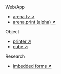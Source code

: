 Web/App
* [arena.tv ↗](https://arenatv.now.sh)
* [arena.print (alpha) ↗](https://printarena.now.sh)

Object
* [printer ↗](http://printer.gtm.nyc/)
* [cube ↗](https://store.leibal.com/products/cubic-cable-holder)

Research
* [imbedded forms ↗](https://www.instagram.com/imbeddedforms/)
